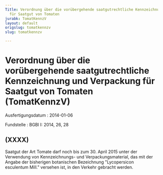 ```yaml
---
Title: Verordnung über die vorübergehende saatgutrechtliche Kennzeichnung und Verpackung
  für Saatgut von Tomaten
jurabk: TomatKennzV
layout: default
origslug: tomatkennzv
slug: tomatkennzv

---
```


# Verordnung über die vorübergehende saatgutrechtliche Kennzeichnung und Verpackung für Saatgut von Tomaten (TomatKennzV)

Ausfertigungsdatum
:   2014-01-06

Fundstelle
:   BGBl I: 2014, 26, 28


## (XXXX)

Saatgut der Art Tomate darf noch bis zum 30. April 2015 unter der
Verwendung von Kennzeichnungs-
und Verpackungsmaterial, das mit der Angabe der bisherigen botanischen
Bezeichnung "Lycopersicon esculentum Mill." versehen ist, in den
Verkehr gebracht werden.

